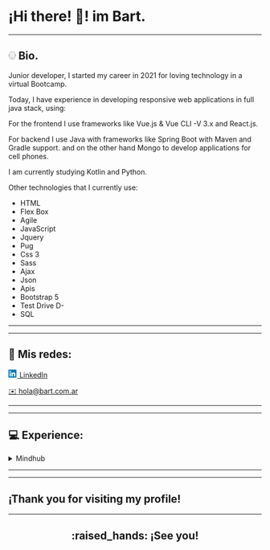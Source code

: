 # ¡Hi there! :wave:! im **Bart**.
---

## <img src="assets/branko_15x16.png"> Bio. </h2>

Junior developer, I started my career in 2021 for loving technology in a virtual Bootcamp.

Today, I have experience in developing responsive web applications in full java stack, using:

For the frontend I use frameworks like Vue.js & Vue CLI -V 3.x and React.js.

For backend I use Java with frameworks like Spring Boot with Maven and Gradle support. and on the other hand Mongo to develop applications for cell phones.

I am currently studying Kotlin and Python.

Other technologies that I currently use:

- HTML
- Flex Box
- Agile
- JavaScript
- Jquery
- Pug
- Css 3
- Sass
- Ajax
- Json
- Apis
- Bootstrap 5
- Test Drive D-
- SQL

---
---

## :link: Mis redes:

<!-- ~~www.Home-banking-.com.ar~~ (in construction) -->


[<img src="assets/linkedin_18x16.png"> LinkedIn][linkedin]

[:envelope: hola@bart.com.ar](mailto:bartolome.albarracin@hotmail.com)


---
---

## :computer: Experience:


<details>
<summary>Mindhub</summary>

<img src="assets/mindhub_160x80.jpg">

BootCamp FrontEnd & Backend| 2021 - present

</details>

---
---

## ¡Thank you for visiting my profile!

---

<h2 align="center">:raised_hands: ¡See you!</h2>

<!-- refers -->
[linkedin]: https://www.linkedin.com/in/bartolomealbarracin/

